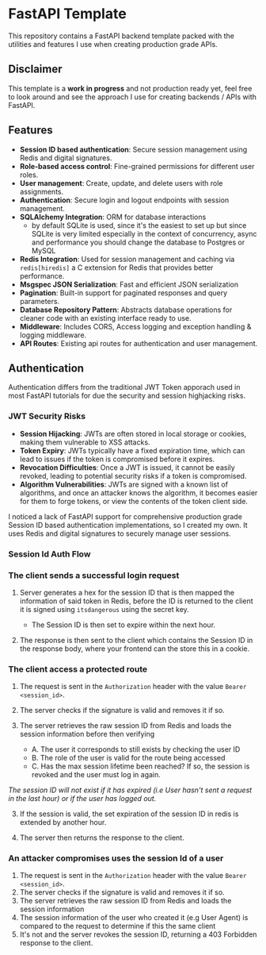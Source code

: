 # FastAPI Template

This repository contains a FastAPI backend template packed with the utilities and features I use when creating production grade APIs.

## Disclaimer

This template is a **work in progress** and not production ready yet, feel free to look around and see the approach I use for creating backends
/ APIs with FastAPI.

## Features

- **Session ID based authentication**: Secure session management using Redis and digital signatures.
- **Role-based access control**: Fine-grained permissions for different user roles.
- **User management**: Create, update, and delete users with role assignments.
- **Authentication**: Secure login and logout endpoints with session management.
- **SQLAlchemy Integration**: ORM for database interactions
  - by default SQLite is used, since it's the easiest to set up but since SQLite is very limited
    especially in the context of concurrency, async and performance you should change the database
    to Postgres or MySQL
- **Redis Integration**: Used for session management and caching via `redis[hiredis]` a C extension
  for Redis that provides better performance.
- **Msgspec JSON Serialization**: Fast and efficient JSON serialization
- **Pagination**: Built-in support for paginated responses and query parameters.
- **Database Repository Pattern**: Abstracts database operations for cleaner code with an existing
  interface ready to use.
- **Middleware**: Includes CORS, Access logging and exception handling & logging middleware.
- **API Routes**: Existing api routes for authentication and user management.

## Authentication

Authentication differs from the traditional JWT Token apporach used in most FastAPI tutorials for due the security and session highjacking risks.

### JWT Security Risks

- **Session Hijacking**: JWTs are often stored in local storage or cookies, making them vulnerable to XSS attacks.
- **Token Expiry**: JWTs typically have a fixed expiration time, which can lead to issues if the token is compromised before it expires.
- **Revocation Difficulties**: Once a JWT is issued, it cannot be easily revoked, leading to potential security risks if a token is compromised.
- **Algorithm Vulnerabilities**: JWTs are signed with a known list of algorithms, and once an attacker knows the algorithm, it becomes easier for them
  to forge tokens, or view the contents of the token client side.

I noticed a lack of FastAPI support for comprehensive production grade Session ID based authentication implementations, so I created my own. It uses Redis and digital signatures to securely manage user sessions.

### Session Id Auth Flow

### The client sends a successful login request

1. Server generates a hex for the session ID that is then mapped the information of said token in Redis, before the ID is returned to the client it is signed using `itsdangerous` using the secret key.

   - The Session ID is then set to expire within the next hour.

2. The response is then sent to the client which contains the Session ID in the response body, where your frontend can the store this in a cookie.

### The client access a protected route

1. The request is sent in the `Authorization` header with the value `Bearer <session_id>`.

2. The server checks if the signature is valid and removes it if so.

3. The server retrieves the raw session ID from Redis and loads the session information before then verifying
   - A. The user it corresponds to still exists by checking the user ID
   - B. The role of the user is valid for the route being accessed
   - C. Has the max session lifetime been reached? If so, the session is revoked and
     the user must log in again.

_The session ID will not exist if it has expired (i.e User hasn't sent a request in the last hour) or if the user has logged out._

3. If the session is valid, the set expiration of the session ID in redis is extended by another hour.

4. The server then returns the response to the client.

### An attacker compromises uses the session Id of a user

1. The request is sent in the `Authorization` header with the value `Bearer <session_id>`.
2. The server checks if the signature is valid and removes it if so.
3. The server retrieves the raw session ID from Redis and loads the session information
4. The session information of the user who created it (e.g User Agent) is compared to the request
   to determine if this the same client
5. It's not and the server revokes the session ID, returning a 403 Forbidden response to the client.


